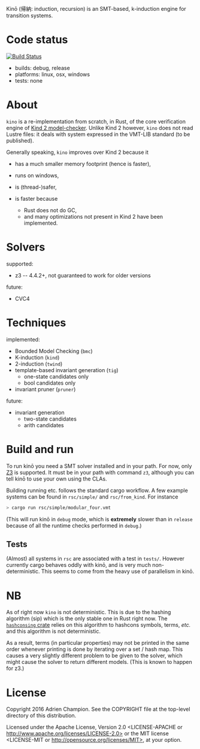 Kinō (帰納: induction, recursion) is an SMT-based, k-induction engine for transition systems.

# Code status

[![Build Status](https://travis-ci.org/kino-mc/kino.svg?branch=master)](https://travis-ci.org/kino-mc/kino)

- builds: debug, release
- platforms: linux, osx, windows
- tests: none

# About

`kino` is a re-implementation from scratch, in Rust, of the core verification
engine of [Kind 2 model-checker](https://kind2-mc.github.io/kind2/). Unlike
Kind 2 however, `kino` does not read Lustre files: it deals with system
expressed in the VMT-LIB standard (to be published).

Generally speaking, `kino` improves over Kind 2 because it

- has a much smaller memory footprint (hence is faster),
- runs on windows,
- is (thread-)safer,
- is faster because

  - Rust does not do GC,
  - and many optimizations not present in Kind 2 have been implemented.

# Solvers

supported:

- z3 -- 4.4.2+, not guaranteed to work for older versions

future:

- CVC4

# Techniques

implemented:

- Bounded Model Checking (`bmc`)
- K-induction (`kind`)
- 2-induction (`twind`)
- template-based invariant generation (`tig`)
    - one-state candidates only
    - bool candidates only
- invariant pruner (`pruner`)

future:

- invariant generation
    - two-state candidates
    - arith candidates

# Build and run

To run kinō you need a SMT solver installed and in your path. For now, only
[Z3][z3] is supported. It must be in your path with command `z3`, although you
can tell kinō to use your own using the CLAs.

Building running etc. follows the standard cargo workflow. A few example
systems can be found in `rsc/simple/` and `rsc/from_kind`. For instance

```bash
> cargo run rsc/simple/modular_four.vmt
```

(This will run kinō in `debug` mode, which is **extremely** slower than in
`release` because of all the runtime checks performed in `debug`.)

## Tests

(Almost) all systems in `rsc` are associated with a test in `tests/`. However
currently cargo behaves oddly with kinō, and is very much non-deterministic.
This seems to come from the heavy use of parallelism in kinō.

# NB

As of right now `kino` is not deterministic. This is due to the hashing
algorithm (sip) which is the only stable one in Rust right now. The
[`hashconsing` crate](https://crates.io/crates/hashconsing) relies on this
algorithm to hashcons symbols, terms, *etc.* and this algorithm is not
deterministic.

As a result, terms (in particular properties) may not be printed in the same
order whenever printing is done by iterating over a set / hash map. This causes
a very slightly different problem to be given to the solver, which might cause
the solver to return different models. (This is known to happen for z3.)

# License

Copyright 2016 Adrien Champion. See the COPYRIGHT file at the top-level
directory of this distribution.

Licensed under the Apache License, Version 2.0 <LICENSE-APACHE or
http://www.apache.org/licenses/LICENSE-2.0> or the MIT license <LICENSE-MIT or
http://opensource.org/licenses/MIT>, at your option.



[graph based invgen]: http://homepage.cs.uiowa.edu/~tinelli/papers/KahGT-NFM-11.pdf (Instantiation-based Invariant Generation)
[ice invgen]: http://web.engr.illinois.edu/~garg11/papers/dt-ice.pdf (ICE Invariant Generation)
[c2i invgen]: http://web.stanford.edu/~sharmar/pubs/c2i.pdf (C2I Invariant Generation)

[z3]: https://github.com/Z3Prover/z3 (Z3 SMT solver)
